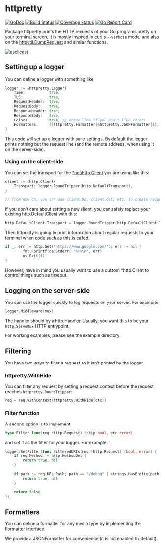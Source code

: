# httpretty
[![GoDoc](https://godoc.org/github.com/henvic/httpretty?status.svg)](https://godoc.org/github.com/henvic/httpretty) [![Build Status](https://travis-ci.org/henvic/httpretty.svg?branch=master)](https://travis-ci.org/henvic/httpretty) [![Coverage Status](https://coveralls.io/repos/henvic/httpretty/badge.svg)](https://coveralls.io/r/henvic/httpretty) [![Go Report Card](https://goreportcard.com/badge/github.com/henvic/httpretty)](https://goreportcard.com/report/github.com/henvic/httpretty)

Package httpretty prints the HTTP requests of your Go programs pretty on your terminal screen. It is mostly inspired in [curl](https://curl.haxx.se)'s `--verbose` mode, and also on the [httputil.DumpRequest](https://golang.org/pkg/net/http/httputil/) and similar functions.

[![asciicast](https://asciinema.org/a/297429.svg)](https://asciinema.org/a/297429)

## Setting up a logger
You can define a logger with something like

```go
logger := &httpretty.Logger{
	Time:           true,
	TLS:            true,
	RequestHeader:  true,
	RequestBody:    true,
	ResponseHeader: true,
	ResponseBody:   true,
	Colors:         true, // erase line if you don't like colors
	Formatters:     []httpretty.Formatter{&httpretty.JSONFormatter{}},
}
```

This code will set up a logger with sane settings. By default the logger prints nothing but the request line (and the remote address, when using it on the server-side).

### Using on the client-side
You can set the transport for the [*net/http.Client](https://golang.org/pkg/net/http/#Client) you are using like this:

```go
client := &http.Client{
	Transport: logger.RoundTripper(http.DefaultTransport),
}

// from now on, you can use client.Do, client.Get, etc. to create requests.
```

If you don't care about setting a new client, you can safely replace your existing http.DefaultClient with this:

```go
http.DefaultClient.Transport = logger.RoundTripper(http.DefaultClient.Transport)
```

Then httpretty is going to print information about regular requests to your terminal when code such as this is called:
```go
if _, err := http.Get("https://www.google.com/"); err != nil {
        fmt.Fprintf(os.Stderr, "%+v\n", err)
        os.Exit(1)
}
```

However, have in mind you usually want to use a custom *http.Client to control things such as timeout.

## Logging on the server-side
You can use the logger quickly to log requests on your server. For example:

```go
logger.Middleware(mux)
```

The handler should by a http.Handler. Usually, you want this to be your `http.ServeMux` HTTP entrypoint.

For working examples, please see the example directory.

## Filtering
You have two ways to filter a request so it isn't printed by the logger.

### httpretty.WithHide
You can filter any request by setting a request context before the request reaches `httpretty.RoundTripper`:

```go
req = req.WithContext(httpretty.WithHide(ctx))
```

### Filter function
A second option is to implement

```go
type Filter func(req *http.Request) (skip bool, err error)
```

and set it as the filter for your logger. For example:

```go
logger.SetFilter(func filteredURIs(req *http.Request) (bool, error) {
	if req.Method != http.MethodGet {
		return true, nil
	}

	if path := req.URL.Path; path == "/debug" | strings.HasPrefix(path, "/debug/") {
		return true, nil
	}

	return false
})
```

## Formatters
You can define a formatter for any media type by implementing the Formatter interface.

We provide a JSONFormatter for convenience (it is not enabled by default).
